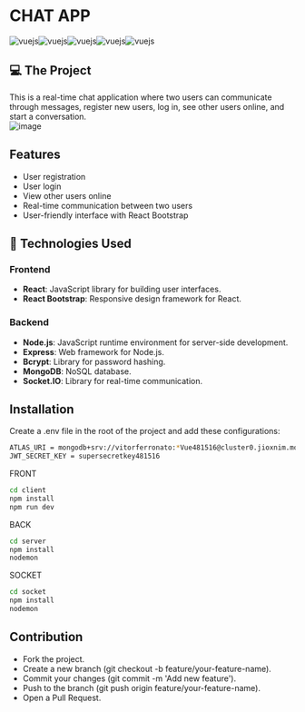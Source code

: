 # CHAT APP

<div style="display:flex">
<img align="center" alt="vuejs" src="https://img.shields.io/badge/React-20232A?style=for-the-badge&logo=react&logoColor=61DAFB" />
<img align="center" alt="vuejs" src="https://img.shields.io/badge/Bootstrap-563D7C?style=for-the-badge&logo=bootstrap&logoColor=white" />
<img align="center" alt="vuejs" src="https://img.shields.io/badge/Node%20js-339933?style=for-the-badge&logo=nodedotjs&logoColor=white" />
<img align="center" alt="vuejs" src="https://img.shields.io/badge/MongoDB-4EA94B?style=for-the-badge&logo=mongodb&logoColor=white" />
<img align="center" alt="vuejs" src="https://img.shields.io/badge/Socket.io-010101?&style=for-the-badge&logo=Socket.io&logoColor=white" />
</div>



## 💻 The Project
This is a real-time chat application where two users can communicate through messages, register new users, log in, see other users online, and start a conversation.
</br>
![image](https://github.com/VitorFerronato/chat-app/assets/94748997/9535a290-55f0-450a-85f5-9c10eb4f4105)

## Features

- User registration
- User login
- View other users online
- Real-time communication between two users
- User-friendly interface with React Bootstrap

## 🚀 Technologies Used

### Frontend

- **React**: JavaScript library for building user interfaces.
- **React Bootstrap**: Responsive design framework for React.

### Backend

- **Node.js**: JavaScript runtime environment for server-side development.
- **Express**: Web framework for Node.js.
- **Bcrypt**: Library for password hashing.
- **MongoDB**: NoSQL database.
- **Socket.IO**: Library for real-time communication.

## Installation
Create a .env file in the root of the project and add these configurations:
```bash
ATLAS_URI = mongodb+srv://vitorferronato:*Vue481516@cluster0.jioxnim.mongodb.net/chat-app?retryWrites=true&w=majority&appName=Cluster0
JWT_SECRET_KEY = supersecretkey481516
```

FRONT
```bash
cd client
npm install
npm run dev
```

BACK
```bash
cd server
npm install
nodemon
```

SOCKET
```bash
cd socket
npm install
nodemon
```

## Contribution
- Fork the project.
- Create a new branch (git checkout -b feature/your-feature-name).
- Commit your changes (git commit -m 'Add new feature').
- Push to the branch (git push origin feature/your-feature-name).
- Open a Pull Request.
